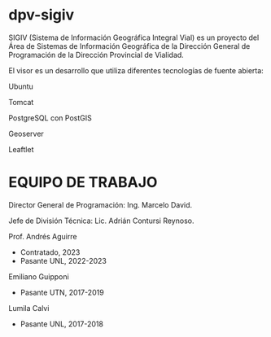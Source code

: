 # dpv-sigiv

SIGIV (Sistema de Información Geográfica Integral Vial) es un proyecto del Área de Sistemas de Información Geográfica de la Dirección General de Programación de la Dirección Provincial de Vialidad.

El visor es un desarrollo que utiliza diferentes tecnologías de fuente abierta:

Ubuntu

Tomcat

PostgreSQL con PostGIS

Geoserver

Leaftlet


# EQUIPO DE TRABAJO

Director General de Programación: Ing. Marcelo David.

Jefe de División Técnica: Lic. Adrián Contursi Reynoso.

Prof. Andrés Aguirre
- Contratado, 2023
- Pasante UNL, 2022-2023

Emiliano Guipponi
- Pasante UTN, 2017-2019

Lumila Calvi
- Pasante UNL, 2017-2018